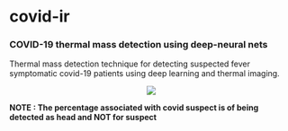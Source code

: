 # covid-ir
### COVID-19 thermal mass detection using deep-neural nets
Thermal mass detection technique for detecting suspected fever symptomatic covid-19 patients using deep learning and thermal imaging.
<p align='center'>
 <img src='https://github.com/Abhishek-krg/covid-ir/blob/main/images/FLIR_08908.png'>
</p>

**NOTE : The percentage associated with covid suspect is of being detected as head and NOT for suspect**
 
